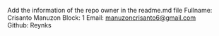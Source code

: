 Add the information of the repo owner in the readme.md file
Fullname: Crisanto Manuzon 
Block:    1
Email:    manuzoncrisanto6@gmail.com   
Github:   Reynks